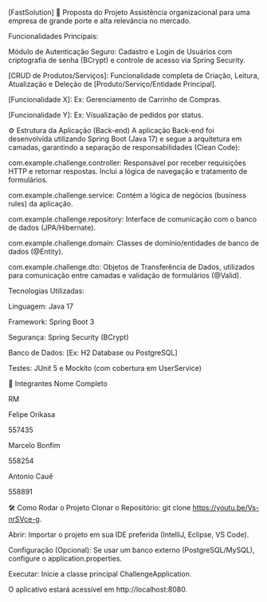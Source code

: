 [FastSolution] 🎯 Proposta do Projeto Assistência organizacional para uma empresa de grande porte e alta relevância no mercado.

Funcionalidades Principais:

Módulo de Autenticação Seguro: Cadastro e Login de Usuários com criptografia de senha (BCrypt) e controle de acesso via Spring Security.

[CRUD de Produtos/Serviços]: Funcionalidade completa de Criação, Leitura, Atualização e Deleção de [Produto/Serviço/Entidade Principal].

[Funcionalidade X]: Ex: Gerenciamento de Carrinho de Compras.

[Funcionalidade Y]: Ex: Visualização de pedidos por status.

⚙️ Estrutura da Aplicação (Back-end) A aplicação Back-end foi desenvolvida utilizando Spring Boot (Java 17) e segue a arquitetura em camadas, garantindo a separação de responsabilidades (Clean Code):

com.example.challenge.controller: Responsável por receber requisições HTTP e retornar respostas. Inclui a lógica de navegação e tratamento de formulários.

com.example.challenge.service: Contém a lógica de negócios (business rules) da aplicação.

com.example.challenge.repository: Interface de comunicação com o banco de dados (JPA/Hibernate).

com.example.challenge.domain: Classes de domínio/entidades de banco de dados (@Entity).

com.example.challenge.dto: Objetos de Transferência de Dados, utilizados para comunicação entre camadas e validação de formulários (@Valid).

Tecnologias Utilizadas:

Linguagem: Java 17

Framework: Spring Boot 3

Segurança: Spring Security (BCrypt)

Banco de Dados: [Ex: H2 Database ou PostgreSQL]

Testes: JUnit 5 e Mockito (com cobertura em UserService)

👥 Integrantes Nome Completo

RM

Felipe Orikasa

557435

Marcelo Bonfim

558254

Antonio Cauê

558891

🛠️ Como Rodar o Projeto Clonar o Repositório: git clone https://youtu.be/Vs-nrSVce-g.

Abrir: Importar o projeto em sua IDE preferida (IntelliJ, Eclipse, VS Code).

Configuração (Opcional): Se usar um banco externo (PostgreSQL/MySQL), configure o application.properties.

Executar: Inicie a classe principal ChallengeApplication.

O aplicativo estará acessível em http://localhost:8080.

